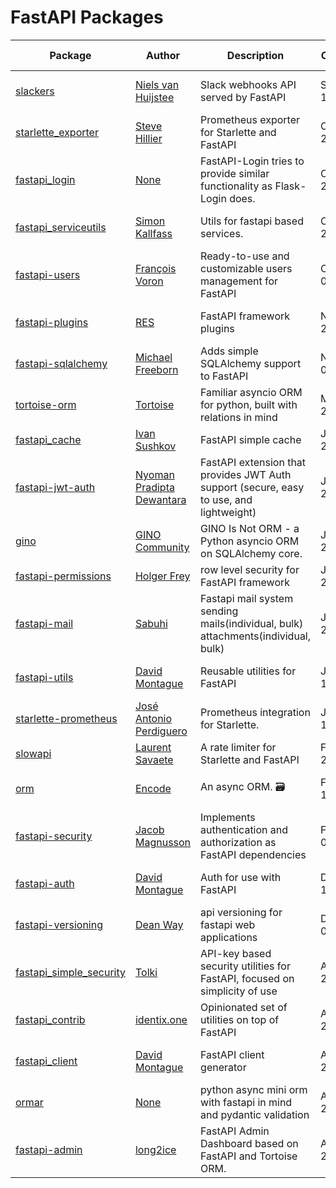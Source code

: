 # FastAPI Packages
|                               Package                                |                            Author                             |                                       Description                                        |     Created at     |  Last commit  | Stars |
|----------------------------------------------------------------------|---------------------------------------------------------------|------------------------------------------------------------------------------------------|--------------------|---------------|------:|
| [slackers]()                                                         | [Niels van Huijstee](https://github.com/uhavin)               | Slack webhooks API served by FastAPI                                                     | September 14, 2019 | 6 months ago  |    24 |
| [starlette_exporter]()                                               | [Steve Hillier](https://github.com/stephenhillier)            | Prometheus exporter for Starlette and FastAPI                                            | October 26, 2019   | Up-to-date    |    65 |
| [fastapi_login](https://pypi.org/project/fastapi-login)              | [None](https://github.com/MushroomMaula)                      | FastAPI-Login tries to provide similar functionality as Flask-Login does.                | October 21, 2019   | Up-to-date    |    82 |
| [fastapi_serviceutils](None)                                         | [Simon Kallfass](https://github.com/skallfass)                | Utils for fastapi based services.                                                        | October 20, 2019   | 11 months ago |    18 |
| [fastapi-users](https://frankie567.github.io/fastapi-users/)         | [François Voron](https://github.com/frankie567)               | Ready-to-use and customizable users management for FastAPI                               | October 05, 2019   | Up-to-date    |   409 |
| [fastapi-plugins](None)                                              | [RES](https://github.com/madkote)                             | FastAPI framework plugins                                                                | November 20, 2019  | 4 months ago  |    59 |
| [fastapi-sqlalchemy](None)                                           | [Michael Freeborn](https://github.com/mfreeborn)              | Adds simple SQLAlchemy support to FastAPI                                                | November 03, 2019  | Up-to-date    |   139 |
| [tortoise-orm](https://tortoise.github.io/)                          | [Tortoise](https://github.com/tortoise)                       | Familiar asyncio ORM for python, built with relations in mind                            | March 29, 2018     | Up-to-date    |  1463 |
| [fastapi_cache]()                                                    | [Ivan Sushkov](https://github.com/comeuplater)                | FastAPI simple cache                                                                     | July 26, 2020      | Up-to-date    |    31 |
| [fastapi-jwt-auth](http://indominusbyte.github.io/fastapi-jwt-auth/) | [Nyoman Pradipta Dewantara](https://github.com/IndominusByte) | FastAPI extension that provides JWT Auth support (secure, easy to use, and lightweight)  | July 23, 2020      | Up-to-date    |    48 |
| [gino](https://python-gino.org/)                                     | [GINO Community](https://github.com/python-gino)              | GINO Is Not ORM - a Python asyncio ORM on SQLAlchemy core.                               | July 21, 2017      | Up-to-date    |  1843 |
| [fastapi-permissions]()                                              | [Holger Frey](https://github.com/holgi)                       | row level security for FastAPI framework                                                 | July 19, 2019      | Up-to-date    |    78 |
| [fastapi-mail](None)                                                 | [Sabuhi ](https://github.com/sabuhish)                        | Fastapi mail system sending mails(individual, bulk) attachments(individual, bulk)        | January 25, 2020   | Up-to-date    |    44 |
| [fastapi-utils](None)                                                | [David Montague](https://github.com/dmontagu)                 | Reusable utilities for FastAPI                                                           | January 19, 2020   | 8 months ago  |   395 |
| [starlette-prometheus](None)                                         | [José Antonio Perdiguero](https://github.com/perdy)           | Prometheus integration for Starlette.                                                    | January 10, 2019   | 2 months ago  |   106 |
| [slowapi](https://pypi.org/project/slowapi/)                         | [Laurent Savaete](https://github.com/laurentS)                | A rate limiter for Starlette and FastAPI                                                 | February 21, 2020  | Up-to-date    |    82 |
| [orm]()                                                              | [Encode](https://github.com/encode)                           | An async ORM. 🗃                                                                          | February 12, 2019  | 7 months ago  |  1107 |
| [fastapi-security](None)                                             | [Jacob Magnusson](https://github.com/jmagnusson)              | Implements authentication and authorization as FastAPI dependencies                      | February 07, 2020  | 9 months ago  |     8 |
| [fastapi-auth](None)                                                 | [David Montague](https://github.com/dmontagu)                 | Auth for use with FastAPI                                                                | December 18, 2019  | 10 months ago |    37 |
| [fastapi-versioning](None)                                           | [Dean Way](https://github.com/DeanWay)                        | api versioning for fastapi web applications                                              | December 02, 2019  | 2 months ago  |    84 |
| [fastapi_simple_security](None)                                      | [Tolki](https://github.com/mrtolkien)                         | API-key based security utilities for FastAPI, focused on simplicity of use               | August 27, 2020    | 2 months ago  |     6 |
| [fastapi_contrib](https://fastapi-contrib.readthedocs.io)            | [identix.one](https://github.com/identixone)                  | Opinionated set of utilities on top of FastAPI                                           | August 21, 2019    | Up-to-date    |   219 |
| [fastapi_client](None)                                               | [David Montague](https://github.com/dmontagu)                 | FastAPI client generator                                                                 | August 03, 2019    | 9 months ago  |   112 |
| [ormar](https://collerek.github.io/ormar/)                           | [None](https://github.com/collerek)                           | python async mini orm with fastapi in mind and pydantic validation                       | August 02, 2020    | Up-to-date    |    55 |
| [fastapi-admin](https://long2ice.github.io/fastapi-admin)            | [long2ice](https://github.com/long2ice)                       | FastAPI Admin Dashboard based on FastAPI and Tortoise ORM.                               | April 06, 2020     | Up-to-date    |   311 |
